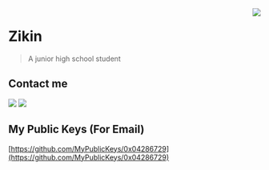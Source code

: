 <a href="#">
<img align="right" src="https://github-readme-stats.vercel.app/api?username=Zikinn&show_icons=true&hide_border=true">
</a>

# Zikin
> A junior high school student

## Contact me
[![](https://img.shields.io/badge/-https://zikin.org-0e83cd?style=flat-square&logo=Blogger&logoColor=fff)](https://zikin.org)
[![](https://img.shields.io/badge/-i@zikin.org-911318?style=flat-square&logo=Mail.RU&logoColor=white&labelColor=c14438)](mailto:i@zikin.org)

## My Public Keys  (For Email)
[https://github.com/MyPublicKeys/0x04286729](https://github.com/MyPublicKeys/0x04286729)

<!--
**Zikinn/Zikinn** is a ✨ _special_ ✨ repository because its `README.md` (this file) appears on your GitHub profile.

Here are some ideas to get you started:

- 🔭 I’m currently working on ...
- 🌱 I’m currently learning ...
- 👯 I’m looking to collaborate on ...
- 🤔 I’m looking for help with ...
- 💬 Ask me about ...
- 📫 How to reach me: ...
- 😄 Pronouns: ...
- ⚡ Fun fact: ...
-->
